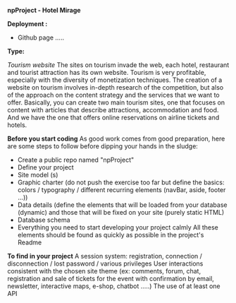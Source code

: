  **npProject - Hotel Mirage**

 **Deployment :**
 - Github page
 .....
 
 **Type:**
 
 *Tourism website*
 The sites on tourism invade the web, each hotel, restaurant and tourist attraction has its own website. Tourism is very profitable, especially with the diversity of monetization techniques. The creation of a website on tourism involves in-depth research of the competition, but also of the approach on the content strategy and the services that we want to offer. Basically, you can create two main tourism sites, one that focuses on content with articles that describe attractions, accommodation and food. And we have the one that offers online reservations on airline tickets and hotels.
 
 
**Before you start coding**
As good work comes from good preparation, here are some steps to follow before dipping your hands in the sludge:

- Create a public repo named "npProject"
- Define your project
- Site model (s)
- Graphic charter (do not push the exercise too far but define the basics: colors / typography / different recurring elements (navBar, aside, footer ...))
- Data details (define the elements that will be loaded from your database (dynamic) and those that will be fixed on your site (purely static HTML)
- Database schema
- Everything you need to start developing your project calmly All these elements should be found as quickly as possible in the project's Readme


**To find in your project**
A session system: registration, connection / disconnection / lost password / various privileges
User interactions consistent with the chosen site theme (ex: comments, forum, chat, registration and sale of tickets for the event with confirmation by email, newsletter, interactive maps, e-shop, chatbot .....)
The use of at least one API

